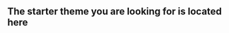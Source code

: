 The starter theme you are looking for is located here
---------------------

[Condensed Starter Theme]: https://github.com/condensed/html5-responsive-wordpress-shell-SASS